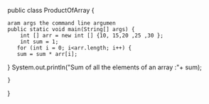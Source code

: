 public class ProductOfArray {

    aram args the command line argumen
    public static void main(String[] args) {
        int [] arr = new int [] {10, 15,20 ,25 ,30 };
        int sum = 1;
       for (int i = 0; i<arr.length; i++) {
       sum = sum * arr[i];
}
         System.out.println("Sum of all the elements of an array :"+
sum);

    }
    
}
